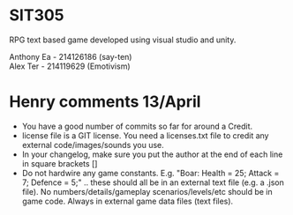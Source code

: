 # SIT305
RPG text based game developed using visual studio and unity.

Anthony Ea - 214126186 (say-ten)  
Alex Ter - 214119629 (Emotivism)  

# Henry comments 13/April
- You have a good number of commits so far for around a Credit.
- license file is a GIT license. You need a licenses.txt file to credit any external code/images/sounds you use.
- In your changelog, make sure you put the author at the end of each line in square brackets []
- Do not hardwire any game constants. E.g. "Boar: Health = 25; Attack = 7; Defence = 5;" .. these should all be in an external text file (e.g. a .json file). No numbers/details/gameplay scenarios/levels/etc should be in game code. Always in external game data files (text files).

